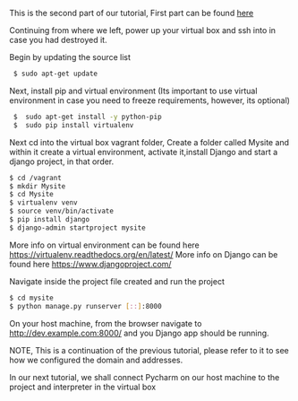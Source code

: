This is the second part of our tutorial, First part can be found  <a href="http://benson.fi/index.php/2016/01/04/3356/">here </a>

Continuing from where we left, power up your virtual box and ssh into in case you had destroyed it.

Begin by updating the source list

```bash
 $ sudo apt-get update
```

Next, install pip and virtual environment (Its important to use virtual environment in case you need to freeze requirements, however, its optional)

```bash
 $  sudo apt-get install -y python-pip
 $  sudo pip install virtualenv
```

Next cd into the virtual box vagrant folder, Create a folder called Mysite and within it create a virtual environment, activate it,install Django and start a django project, in that order.

```bash
$ cd /vagrant
$ mkdir Mysite
$ cd Mysite
$ virtualenv venv
$ source venv/bin/activate
$ pip install django
$ django-admin startproject mysite
```

More info on virtual environment can be found here  <a href="https://virtualenv.readthedocs.org/en/latest/" target="_blank">https://virtualenv.readthedocs.org/en/latest/</a>
More info on Django can be found here <a href="https://www.djangoproject.com/" target="_blank">https://www.djangoproject.com/</a>

Navigate inside the project file created and run the project

```bash
$ cd mysite
$ python manage.py runserver [::]:8000
```

On your host machine, from the browser navigate to http://dev.example.com:8000/ and you Django app should be running.

NOTE, This is a continuation of the previous tutorial, please refer to it to see how we configured the domain and addresses.

In our next tutorial, we shall connect Pycharm on our host machine to the project and interpreter in the virtual box
